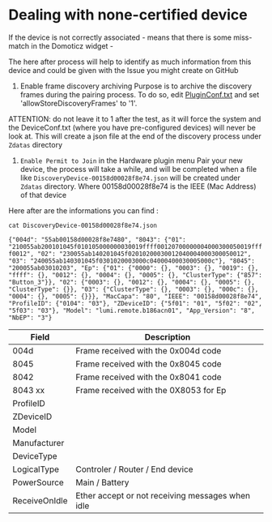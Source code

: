 # Dealing with none-certified device

If the device is not correctly associated - means that there is some miss-match in the Domoticz widget -

The here after process will help to identify as much information from this device and could be given with the Issue you might create on GitHub

1. Enable frame discovery archiving
Purpose is to archive the discovery frames during the pairing process.
To do so, edit [PluginConf.txt](https://github.com/sasu-drooz/Domoticz-Zigate/wiki/PluginConf) and set 'allowStoreDiscoveryFrames' to '1'. 

ATTENTION: do not leave it to 1 after the test, as it will force the system and the DeviceConf.txt (where you have pre-configured devices) will never be look at.
This will create a json file at the end of the discovery process under `Zdatas` directory

1. `Enable Permit to Join` in the Hardware plugin menu
Pair your new device, the process will take a while, and will be completed when a file like  `DiscoveryDevice-00158d00028f8e74.json` will be created under `Zdatas` directory. Where 00158d00028f8e74 is the IEEE (Mac Address) of that device

Here after are the informations you can find : 

`cat DiscoveryDevice-00158d00028f8e74.json`

`{"004d": "55ab00158d00028f8e7480", "8043": {"01": "210055ab200101045f010105000000030019ffff00120700000004000300050019ffff0012", "02": "230055ab140201045f02010200030012040004000300050012", "03": "240055ab140301045f0301020003000c04000400030005000c"}, "8045": "200055ab03010203", "Ep": {"01": {"0000": {}, "0003": {}, "0019": {}, "ffff": {}, "0012": {}, "0004": {}, "0005": {}, "ClusterType": {"857": "Button_3"}}, "02": {"0003": {}, "0012": {}, "0004": {}, "0005": {}, "ClusterType": {}}, "03": {"ClusterType": {}, "0003": {}, "000c": {}, "0004": {}, "0005": {}}}, "MacCapa": "80", "IEEE": "00158d00028f8e74", "ProfileID": {"0104": "03"}, "ZDeviceID": {"5f01": "01", "5f02": "02", "5f03": "03"}, "Model": "lumi.remote.b186acn01", "App_Version": "8", "NbEP": "3"}`

| Field | Description |
| ----- | ----------- |
| 004d  | Frame received with the 0x004d code |
| 8045  | Frame received with the 0x8045 code |
| 8042  | Frame received with the 0x8041 code |
| 8043 xx | Frame received with the 0X8053 for Ep |
| ProfileID | |
| ZDeviceID | |
| Model | |
| Manufacturer | |
| DeviceType   | |
| LogicalType  | Controler / Router / End device |
| PowerSource  | Main / Battery |
| ReceiveOnIdle | Ether accept or not receiving messages when idle |




